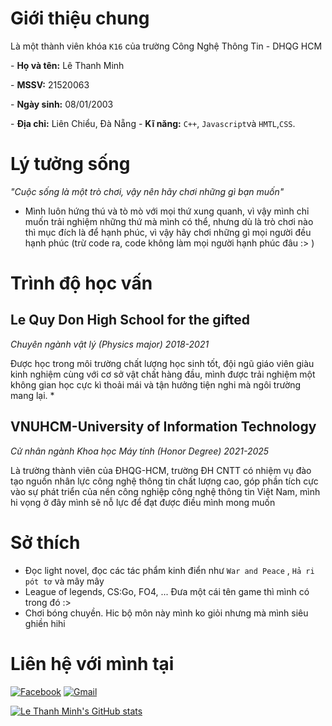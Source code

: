 # Giới thiệu chung
Là một thành viên khóa `K16` của trường Công Nghệ Thông Tin - DHQG HCM</p>
    - **Họ và tên:** Lê Thanh Minh</p>
    - **MSSV:** 21520063 </p>
    - **Ngày sinh:** 08/01/2003</p>
    - **Địa chỉ:** Liên Chiểu, Đà Nẵng
    - **Kĩ năng:** `C++`, `Javascript`và `HMTL`,`CSS`.</p>
# Lý tưởng sống
*"Cuộc sống là một trò chơi, vậy nên hãy chơi những gì bạn muốn"*</p>
 - Mình luôn hứng thú và tò mò với mọi thứ xung quanh, vì vậy mình chỉ muốn trải nghiệm những thứ mà mình có thể, nhưng dù là trò chơi nào thì mục đích là để hạnh phúc, vì vậy hãy chơi những gì mọi người đều hạnh phúc (trừ code ra, code không làm mọi người hạnh phúc đâu :> )  
# Trình độ học vấn
  ## Le Quy Don High School for the gifted
  *Chuyên ngành vật lý (Physics major) 2018-2021*</p>
 Được học trong môi trường chất lượng học sinh tốt, đội ngũ giáo viên giàu kinh nghiệm cùng với cơ sở vật chất hàng đầu, mình được trải nghiệm một không gian học cực kì thoải mái và tận hưởng tiện nghi mà ngôi trường mang lại. *</p>
 ## VNUHCM-University of Information Technology
 *Cử nhân ngành Khoa học Máy tính (Honor Degree) 2021-2025* </p>
     Là trường thành viên của ĐHQG-HCM, trường ĐH CNTT có nhiệm vụ đào tạo nguồn nhân lực công nghệ thông tin chất lượng cao, góp phần tích cực vào sự phát triển của nền công nghiệp công nghệ thông tin Việt Nam, mình hi vọng ở đây mình sẽ nỗ lực để đạt được điều mình mong muốn
# Sở thích 
 *    Đọc light novel, đọc các tác phẩm kinh điển như `War and Peace` , `Hả ri pót tơ` và mây mây 
 *    League of legends, CS:Go, FO4, ... Đưa một cái tên game thì mình có trong đó :> 
 *    Chơi bóng chuyền. Hic bộ môn này mình ko giỏi nhưng mà mình siêu ghiền hihi 
# Liên hệ với mình tại 
[![Facebook](https://img.shields.io/badge/Facebook-%231877F2.svg?style=for-the-badge&logo=Facebook&logoColor=white)](https://www.facebook.com/Krystal0801/)
[![Gmail](https://img.shields.io/badge/Gmail-D14836?style=for-the-badge&logo=gmail&logoColor=white)](mailto:21520063@gm.uit.edu.vn)



[![Le Thanh Minh's GitHub stats](https://github-readme-stats.vercel.app/api?username=Kryst4lize)](https://github.com/Kryst4lize)

